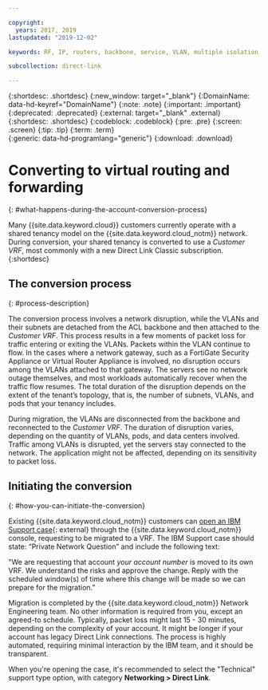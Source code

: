 ```yaml
---

copyright:
  years: 2017, 2019
lastupdated: "2019-12-02"

keywords: RF, IP, routers, backbone, service, VLAN, multiple isolation, tenant, tenancy, data centers, data, center, shared tenancy, private endpoint, Customer VRF, Private Network Question, support, case

subcollection: direct-link

---
```


{:shortdesc: .shortdesc}
{:new_window: target="_blank"}
{:DomainName: data-hd-keyref="DomainName"}
{:note: .note}
{:important: .important}
{:deprecated: .deprecated}
{:external: target="_blank" .external}
{:shortdesc: .shortdesc}
{:codeblock: .codeblock}
{:pre: .pre}
{:screen: .screen}
{:tip: .tip}
{:term: .term}  
{:generic: data-hd-programlang="generic"}
{:download: .download}  

# Converting to virtual routing and forwarding
{: #what-happens-during-the-account-conversion-process}

Many {{site.data.keyword.cloud}} customers currently operate with a shared tenancy model on the {{site.data.keyword.cloud_notm}} network. During conversion, your shared tenancy is converted to use a _Customer VRF_, most commonly with a new Direct Link Classic subscription.
{:shortdesc}

## The conversion process
{: #process-description}

The conversion process involves a network disruption, while the VLANs and their subnets are detached from the ACL backbone and then attached to the _Customer VRF_. This process results in a few moments of packet loss for traffic entering or exiting the VLANs. Packets within the VLAN continue to flow. In the cases where a network gateway, such as a FortiGate Security Appliance or Virtual Router Appliance is involved, no disruption occurs among the VLANs attached to that gateway. The servers see no network outage themselves, and most workloads automatically recover when the traffic flow resumes. The total duration of the disruption depends on the extent of the tenant’s topology, that is, the number of subnets, VLANs, and pods that your tenancy includes.

During migration, the VLANs are disconnected from the backbone and reconnected to the _Customer VRF_.  The duration of disruption varies, depending on the quantity of VLANs, pods, and data centers involved. Traffic among VLANs is disrupted, yet the servers stay connected to the network. The application might not be affected, depending on its sensitivity to packet loss.

## Initiating the conversion
{: #how-you-can-initiate-the-conversion}

Existing {{site.data.keyword.cloud_notm}} customers can [open an IBM Support case](https://cloud.ibm.com/unifiedsupport/cases/add){: external} through the {{site.data.keyword.cloud_notm}} console, requesting to be migrated to a VRF. The IBM Support case should state: “Private Network Question” and include the following text:

"We are requesting that account _your account number_ is moved to its own VRF. We understand the risks and approve the change. Reply with the scheduled window(s) of time where this change will be made so we can prepare for the migration."

Migration is completed by the {{site.data.keyword.cloud_notm}} Network Engineering team. No other information is required from you, except an agreed-to schedule. Typically, packet loss might last 15 - 30 minutes, depending on the complexity of your account. It might be longer if your account has legacy Direct Link connections. The process is highly automated, requiring minimal interaction by the IBM team, and it should be transparent.

When you're opening the case, it's recommended to select the "Technical" support type option, with category **Networking > Direct Link**.
